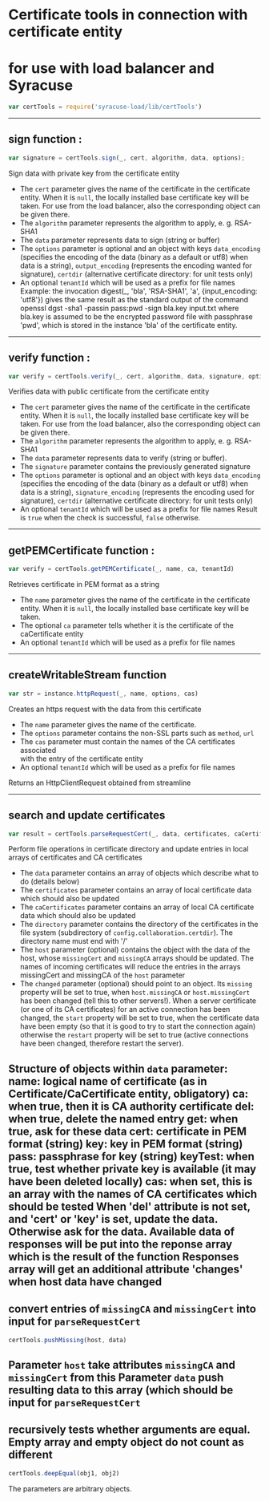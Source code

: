 
# Certificate tools in connection with certificate entity
# for use with load balancer and Syracuse
```javascript
var certTools = require('syracuse-load/lib/certTools')  
```

-------------
## sign function :

``` javascript
var signature = certTools.sign(_, cert, algorithm, data, options);
```

Sign data with private key from the certificate entity

* The `cert` parameter gives the name of the certificate in the certificate entity. When it is `null`,
  the locally installed base certificate key will be taken. For use from the load balancer, also the corresponding object
  can be given there.
* The `algorithm` parameter represents the algorithm to apply, e. g. RSA-SHA1
* The `data` parameter represents data to sign (string or buffer)
* The `options` parameter is optional and an object with keys `data_encoding` (specifies the encoding of the data 
  (binary as a default or utf8) when data is a string), `output_encoding` (represents the encoding wanted for signature),
  `certdir` (alternative certificate directory: for unit tests only)
* An optional `tenantId` which will be used as a prefix for file names
Example: the invocation
  digest(_, 'bla', 'RSA-SHA1', 'a', {input_encoding: 'utf8'})
gives the same result as the standard output of the command
 openssl dgst -sha1 -passin pass:pwd -sign bla.key input.txt
where bla.key is assumed to be the encrypted password file with passphrase 'pwd', which is stored in the instance 'bla' of the certificate entity.
-------------
## verify function :

``` javascript
var verify = certTools.verify(_, cert, algorithm, data, signature, options, tenantId)
```

Verifies data with public certificate from the certificate entity

* The `cert` parameter gives the name of the certificate in the certificate entity. When it is `null`,
  the locally installed base certificate key will be taken. For use from the load balancer, also the corresponding object
  can be given there.
* The `algorithm` parameter represents the algorithm to apply, e. g. RSA-SHA1
* The `data` parameter represents data to verify (string or buffer).
* The `signature` parameter contains the previously generated signature
* The `options` parameter is optional and an object with keys `data_encoding` (specifies the encoding of the data 
  (binary as a default or utf8) when data is a string), `signature_encoding` (represents the encoding used for signature),
  `certdir` (alternative certificate directory: for unit tests only)
* An optional `tenantId` which will be used as a prefix for file names
Result is `true` when the check is successful, `false` otherwise.
-------------
## getPEMCertificate function :

``` javascript
var verify = certTools.getPEMCertificate(_, name, ca, tenantId)
```

Retrieves certificate in PEM format as a string

* The `name` parameter gives the name of the certificate in the certificate entity. When it is `null`,
  the locally installed base certificate key will be taken.
* The optional `ca` parameter tells whether it is the certificate of the caCertificate entity
* An optional `tenantId` which will be used as a prefix for file names
-------------
## createWritableStream function 

``` javascript
var str = instance.httpRequest(_, name, options, cas)
```

Creates an https request with the data from this certificate

* The `name` parameter gives the name of the certificate. 
* The `options` parameter contains the non-SSL parts such as `method`, `url`
* The `cas` parameter must contain the names of the CA certificates associated  
  with the entry of the certificate entity
* An optional `tenantId` which will be used as a prefix for file names

Returns an HttpClientRequest obtained from streamline

-------------
## search and update certificates

``` javascript
var result = certTools.parseRequestCert(_, data, certificates, caCertificates, directory, host);
```

Perform file operations in certificate directory and update entries in local arrays of certificates and CA certificates
* The `data` parameter contains an array of objects which describe what to do (details below)
* The `certificates` parameter contains an array of local certificate data which should also be updated
* The `caCertificates` parameter contains an array of local CA certificate data which should also be updated
* The `directory` parameter contains the directory of the certificates in the file system (subdirectory of `config.collaboration.certdir`). The directory name must end with '/'
* The `host` parameter (optional) contains the object with the data of the host, whose `missingCert` and `missingCA` arrays should be updated. 
  The names of incoming certificates will reduce the entries in the arrays missingCert and missingCA of the `host` parameter
* The `changed` parameter (optional) should point to an object. Its `missing` property will be set to true, when `host.missingCA` or `host.missingCert` 
  has been changed (tell this to other servers!). When a server certificate (or one of its CA certificates) for an active connection has 
  been changed, the `start` property will be set to true, when the certificate data have been empty (so that it is good to try to start the connection again)
  otherwise the `restart` property will be set to true (active connections have been changed, therefore restart the server).

Structure of objects within `data` parameter:
name: logical name of certificate (as in Certificate/CaCertificate entity, obligatory) 
ca: when true, then it is CA authority certificate
del: when true, delete the named entry
get: when true, ask for these data
cert: certificate in PEM format (string)
key: key in PEM format (string)
pass: passphrase for key (string)
keyTest: when true, test whether private key is available (it may have been deleted locally)
cas: when set, this is an array with the names of CA certificates which should be tested
When 'del'  attribute is not set, and 'cert' or 'key' is set, update the data. Otherwise ask for the data. Available data of 
responses will be put into the reponse array which is the result of the function
Responses array will get an additional attribute 'changes' when host data have changed
-------------
## convert entries of `missingCA` and `missingCert` into input for `parseRequestCert`

``` javascript
certTools.pushMissing(host, data)
```

Parameter `host` take attributes `missingCA` and `missingCert` from this
Parameter `data` push resulting data to this array (which should be input for `parseRequestCert` 
-------------
## recursively tests whether arguments are equal. Empty array and empty object do not count as different

``` javascript
certTools.deepEqual(obj1, obj2)
```

The parameters are arbitrary objects. 
